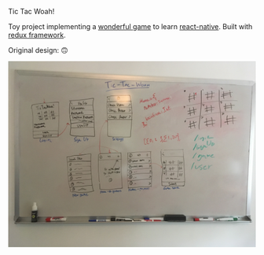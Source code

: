 Tic Tac Woah!

Toy project implementing a [wonderful game](https://en.wikipedia.org/wiki/Ultimate_tic-tac-toe) to learn [react-native](https://facebook.github.io/react-native/). Built with [redux framework](https://github.com/reduxjs/react-redux).

Original design: 🙃

![](https://raw.githubusercontent.com/lazyvar/tic-tac-woah/master/design.JPG)
